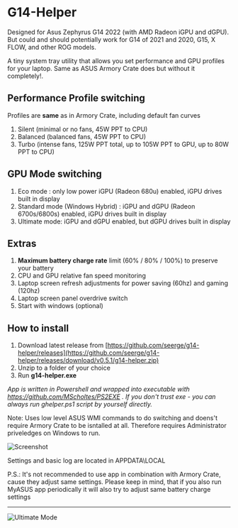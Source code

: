 # G14-Helper

Designed for Asus Zephyrus G14 2022 (with AMD Radeon iGPU and dGPU). But could and should potentially work for G14 of 2021 and 2020, G15, X FLOW, and other ROG models.

A tiny system tray utility that allows you set performance and GPU profiles for your laptop. Same as ASUS Armory Crate does but without it completely!. 

## Performance Profile switching 

Profiles are **same** as in Armory Crate, including default fan curves

1. Silent (minimal or no fans, 45W PPT to CPU)
2. Balanced (balanced fans, 45W PPT to CPU)
3. Turbo (intense fans, 125W PPT total, up to 105W PPT to GPU, up to 80W PPT to CPU) 

## GPU Mode switching

1. Eco mode : only low power iGPU (Radeon 680u) enabled, iGPU drives built in display
2. Standard mode (Windows Hybrid) : iGPU and dGPU (Radeon 6700s/6800s) enabled, iGPU drives built in display
3. Ultimate mode: iGPU and dGPU enabled, but dGPU drives built in display

## Extras

1. **Maximum battery charge rate** limit (60% / 80% / 100%) to preserve your battery
2. CPU and GPU relative fan speed monitoring 
3. Laptop screen refresh adjustments for power saving (60hz) and gaming (120hz)
4. Laptop screen panel overdrive switch
5. Start with windows (optional)


## How to install

1. Download latest release from [https://github.com/seerge/g14-helper/releases](https://github.com/seerge/g14-helper/releases/download/v0.5.1/g14-helper.zip)
2. Unzip to a folder of your choice
3. Run **g14-helper.exe**

_App is written in Powershell and wrapped into executable with https://github.com/MScholtes/PS2EXE . 
If you don't trust exe - you can always run ghelper.ps1 script by yourself directly._


Note: Uses low level ASUS WMI commands to do switching and doens't require Armory Crate to be isntalled at all. 
Therefore requires Administrator priveledges on Windows to run.

![Screenshot](https://github.com/seerge/g14-helper/blob/main/g14-helper.png)



Settings and basic log are located in APPDATA\LOCAL

P.S.: It's not recommended to use app in combination with Armory Crate, cause they adjust same settings.
Please keep in mind, that if you also run MyASUS app periodically it will also try to adjust same battery charge settings


--------
![Ultimate Mode](https://github.com/seerge/g14-helper/blob/main/ultimate.png)
